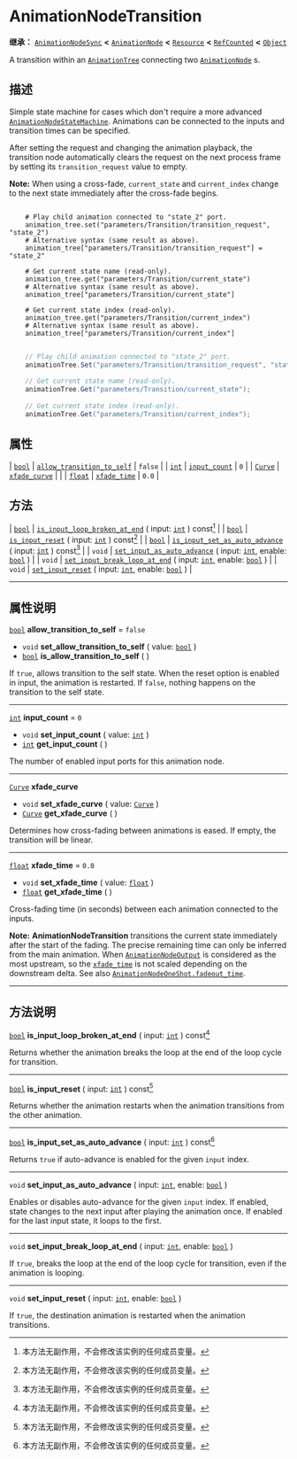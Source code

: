 <!-- ⚠ 请勿编辑本文件 ⚠ -->
<!-- 本文档使用脚本从 WeDot 引擎源码仓库生成。 -->
<!-- 生成脚本：https://github.com/WeDot-Engine/WeDot/tree/4.3/doc/tools/make_md.py； -->
<!-- 原文件：https://github.com/WeDot-Engine/WeDot/tree/4.3/doc/classes/AnimationNodeTransition.xml。 -->

<div id="_class_animationnodetransition"></div>

# AnimationNodeTransition

**继承：** [`AnimationNodeSync`](class_animationnodesync.md) **<** [`AnimationNode`](class_animationnode.md) **<** [`Resource`](class_resource.md) **<** [`RefCounted`](class_refcounted.md) **<** [`Object`](class_object.md)

A transition within an [`AnimationTree`](class_animationtree.md) connecting two [`AnimationNode`](class_animationnode.md) s.

## 描述

Simple state machine for cases which don't require a more advanced [`AnimationNodeStateMachine`](class_animationnodestatemachine.md). Animations can be connected to the inputs and transition times can be specified.

After setting the request and changing the animation playback, the transition node automatically clears the request on the next process frame by setting its `transition_request` value to empty.

 **Note:** When using a cross-fade, `current_state` and `current_index` change to the next state immediately after the cross-fade begins.



```gdscript

    # Play child animation connected to "state_2" port.
    animation_tree.set("parameters/Transition/transition_request", "state_2")
    # Alternative syntax (same result as above).
    animation_tree["parameters/Transition/transition_request"] = "state_2"
    
    # Get current state name (read-only).
    animation_tree.get("parameters/Transition/current_state")
    # Alternative syntax (same result as above).
    animation_tree["parameters/Transition/current_state"]
    
    # Get current state index (read-only).
    animation_tree.get("parameters/Transition/current_index")
    # Alternative syntax (same result as above).
    animation_tree["parameters/Transition/current_index"]
```

```csharp

    // Play child animation connected to "state_2" port.
    animationTree.Set("parameters/Transition/transition_request", "state_2");
    
    // Get current state name (read-only).
    animationTree.Get("parameters/Transition/current_state");
    
    // Get current state index (read-only).
    animationTree.Get("parameters/Transition/current_index");
```







## 属性

| [`bool`](class_bool.md)   | [`allow_transition_to_self`](#class_animationnodetransition_property_allow_transition_to_self) | ``false`` |
| [`int`](class_int.md)     | [`input_count`](#class_animationnodetransition_property_input_count)                           | ``0``     |
| [`Curve`](class_curve.md) | [`xfade_curve`](#class_animationnodetransition_property_xfade_curve)                           |           |
| [`float`](class_float.md) | [`xfade_time`](#class_animationnodetransition_property_xfade_time)                             | ``0.0``   |

## 方法

| [`bool`](class_bool.md) | [`is_input_loop_broken_at_end`](#class_animationnodetransition_method_is_input_loop_broken_at_end) ( input: [`int`](class_int.md) ) const[^const]                    |
| [`bool`](class_bool.md) | [`is_input_reset`](#class_animationnodetransition_method_is_input_reset) ( input: [`int`](class_int.md) ) const[^const]                                              |
| [`bool`](class_bool.md) | [`is_input_set_as_auto_advance`](#class_animationnodetransition_method_is_input_set_as_auto_advance) ( input: [`int`](class_int.md) ) const[^const]                  |
| `void`                  | [`set_input_as_auto_advance`](#class_animationnodetransition_method_set_input_as_auto_advance) ( input: [`int`](class_int.md), enable: [`bool`](class_bool.md) )     |
| `void`                  | [`set_input_break_loop_at_end`](#class_animationnodetransition_method_set_input_break_loop_at_end) ( input: [`int`](class_int.md), enable: [`bool`](class_bool.md) ) |
| `void`                  | [`set_input_reset`](#class_animationnodetransition_method_set_input_reset) ( input: [`int`](class_int.md), enable: [`bool`](class_bool.md) )                         |

<!-- rst-class:: classref-section-separator -->

---

## 属性说明

<div id="_class_animationnodetransition_property_allow_transition_to_self"></div>

[`bool`](class_bool.md) **allow_transition_to_self** = ``false`` <div id="class_animationnodetransition_property_allow_transition_to_self"></div>

- `void` **set_allow_transition_to_self** ( value: [`bool`](class_bool.md) )
- [`bool`](class_bool.md) **is_allow_transition_to_self** ( )

If `true`, allows transition to the self state. When the reset option is enabled in input, the animation is restarted. If `false`, nothing happens on the transition to the self state.

<!-- rst-class:: classref-item-separator -->

---

<div id="_class_animationnodetransition_property_input_count"></div>

[`int`](class_int.md) **input_count** = ``0`` <div id="class_animationnodetransition_property_input_count"></div>

- `void` **set_input_count** ( value: [`int`](class_int.md) )
- [`int`](class_int.md) **get_input_count** ( )

The number of enabled input ports for this animation node.

<!-- rst-class:: classref-item-separator -->

---

<div id="_class_animationnodetransition_property_xfade_curve"></div>

[`Curve`](class_curve.md) **xfade_curve** <div id="class_animationnodetransition_property_xfade_curve"></div>

- `void` **set_xfade_curve** ( value: [`Curve`](class_curve.md) )
- [`Curve`](class_curve.md) **get_xfade_curve** ( )

Determines how cross-fading between animations is eased. If empty, the transition will be linear.

<!-- rst-class:: classref-item-separator -->

---

<div id="_class_animationnodetransition_property_xfade_time"></div>

[`float`](class_float.md) **xfade_time** = ``0.0`` <div id="class_animationnodetransition_property_xfade_time"></div>

- `void` **set_xfade_time** ( value: [`float`](class_float.md) )
- [`float`](class_float.md) **get_xfade_time** ( )

Cross-fading time (in seconds) between each animation connected to the inputs.

 **Note:** **AnimationNodeTransition** transitions the current state immediately after the start of the fading. The precise remaining time can only be inferred from the main animation. When [`AnimationNodeOutput`](class_animationnodeoutput.md) is considered as the most upstream, so the [`xfade_time`](#class_animationnodetransition_property_xfade_time) is not scaled depending on the downstream delta. See also [`AnimationNodeOneShot.fadeout_time`](#class_animationnodeoneshot_property_fadeout_time).

<!-- rst-class:: classref-section-separator -->

---

## 方法说明

<div id="_class_animationnodetransition_method_is_input_loop_broken_at_end"></div>

[`bool`](class_bool.md) **is_input_loop_broken_at_end** ( input: [`int`](class_int.md) ) const[^const]<div id="class_animationnodetransition_method_is_input_loop_broken_at_end"></div>

Returns whether the animation breaks the loop at the end of the loop cycle for transition.

<!-- rst-class:: classref-item-separator -->

---

<div id="_class_animationnodetransition_method_is_input_reset"></div>

[`bool`](class_bool.md) **is_input_reset** ( input: [`int`](class_int.md) ) const[^const]<div id="class_animationnodetransition_method_is_input_reset"></div>

Returns whether the animation restarts when the animation transitions from the other animation.

<!-- rst-class:: classref-item-separator -->

---

<div id="_class_animationnodetransition_method_is_input_set_as_auto_advance"></div>

[`bool`](class_bool.md) **is_input_set_as_auto_advance** ( input: [`int`](class_int.md) ) const[^const]<div id="class_animationnodetransition_method_is_input_set_as_auto_advance"></div>

Returns `true` if auto-advance is enabled for the given `input` index.

<!-- rst-class:: classref-item-separator -->

---

<div id="_class_animationnodetransition_method_set_input_as_auto_advance"></div>

`void` **set_input_as_auto_advance** ( input: [`int`](class_int.md), enable: [`bool`](class_bool.md) )<div id="class_animationnodetransition_method_set_input_as_auto_advance"></div>

Enables or disables auto-advance for the given `input` index. If enabled, state changes to the next input after playing the animation once. If enabled for the last input state, it loops to the first.

<!-- rst-class:: classref-item-separator -->

---

<div id="_class_animationnodetransition_method_set_input_break_loop_at_end"></div>

`void` **set_input_break_loop_at_end** ( input: [`int`](class_int.md), enable: [`bool`](class_bool.md) )<div id="class_animationnodetransition_method_set_input_break_loop_at_end"></div>

If `true`, breaks the loop at the end of the loop cycle for transition, even if the animation is looping.

<!-- rst-class:: classref-item-separator -->

---

<div id="_class_animationnodetransition_method_set_input_reset"></div>

`void` **set_input_reset** ( input: [`int`](class_int.md), enable: [`bool`](class_bool.md) )<div id="class_animationnodetransition_method_set_input_reset"></div>

If `true`, the destination animation is restarted when the animation transitions.

[^virtual]: 本方法通常需要用户覆盖才能生效。
[^const]: 本方法无副作用，不会修改该实例的任何成员变量。
[^vararg]: 本方法除了能接受在此处描述的参数外，还能够继续接受任意数量的参数。
[^constructor]: 本方法用于构造某个类型。
[^static]: 调用本方法无需实例，可直接使用类名进行调用。
[^operator]: 本方法描述的是使用本类型作为左操作数的有效运算符。
[^bitfield]: 这个值是由下列位标志构成位掩码的整数。
[^void]: 无返回值。
